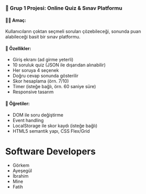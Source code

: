 ### 🔹 Grup 1 Projesi: **Online Quiz & Sınav Platformu**

#### 👨‍🎓 Amaç:

Kullanıcıların çoktan seçmeli soruları çözebileceği, sonunda puan alabileceği basit bir sınav platformu.

#### 🚀 Özellikler:

* Giriş ekranı (ad girme yeterli)
* 10 soruluk quiz (JSON ile dışarıdan alınabilir)
* Her soruya 4 seçenek
* Doğru cevap sonunda gösterilir
* Skor hesaplama (örn. 7/10)
* Timer (isteğe bağlı, örn. 60 saniye süre)
* Responsive tasarım

#### 🎯 Öğretiler:

* DOM ile soru değiştirme
* Event handling
* LocalStorage ile skor kaydı (isteğe bağlı)
* HTML5 semantik yapı, CSS Flex/Grid



# Software Developers

* Görkem
* Ayeşegül
* İbrahim
* Mine
* Fatih